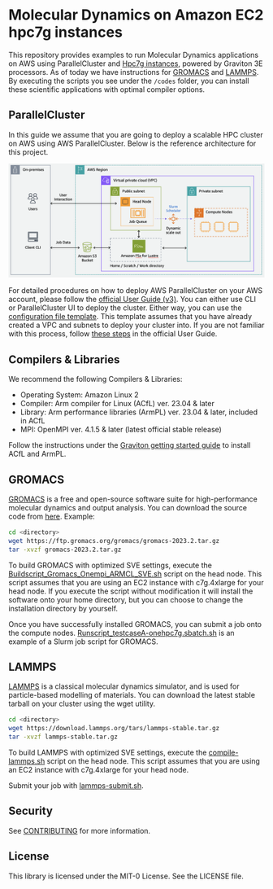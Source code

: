 # Molecular Dynamics on Amazon EC2 hpc7g instances

This repository provides examples to run Molecular Dynamics applications on AWS using ParallelCluster and [Hpc7g instances](https://aws.amazon.com/ec2/instance-types/hpc7g/?trk=7aa1d67a-83b9-4934-8322-71040c588cf4&sc_channel=el), powered by Graviton 3E processors. As of today we have instructions for [GROMACS](https://www.gromacs.org/) and [LAMMPS](https://www.lammps.org/). By executing the scripts you see under the `/codes` folder, you can install these scientific applications with optimal compiler options.

## ParallelCluster

In this guide we assume that you are going to deploy a scalable HPC cluster on AWS using AWS ParallelCluster. Below is the reference architecture for this project. 

![ParallelCluster](images/ParallelCluster.png)

For detailed procedures on how to deploy AWS ParallelCluster on your AWS account, please follow the [official User Guide (v3)](https://docs.aws.amazon.com/parallelcluster/latest/ug/what-is-aws-parallelcluster.html). You can either use CLI or ParallelCluster UI to deploy the cluster. Either way, you can use the [configuration file template](/codes/setup/md-cluster.yaml). This template assumes that you have already created a VPC and subnets to deploy your cluster into. If you are not familiar with this process, follow [these steps](https://docs.aws.amazon.com/parallelcluster/latest/ug/install-v3-configuring.html) in the official User Guide.   

## Compilers & Libraries 

We recommend the following Compilers & Libraries:
- Operating System: Amazon Linux 2
- Compiler: Arm compiler for Linux (ACfL) ver. 23.04 & later
- Library: Arm performance libraries (ArmPL) ver. 23.04 & later, included in ACfL
- MPI: OpenMPI ver. 4.1.5 & later (latest official stable release)

Follow the instructions under the [Graviton getting started guide](https://github.com/aws/aws-graviton-getting-started/tree/main/HPC) to install ACfL and ArmPL. 

## GROMACS

[GROMACS](https://www.gromacs.org/) is a free and open-source software suite for high-performance molecular dynamics and output analysis. You can download the source code from [here](https://manual.gromacs.org/). Example: 

```bash
cd <directory>
wget https://ftp.gromacs.org/gromacs/gromacs-2023.2.tar.gz
tar -xvzf gromacs-2023.2.tar.gz
```

To build GROMACS with optimized SVE settings, execute the [Buildscript_Gromacs_Onempi_ARMCL_SVE.sh](/codes/GROMACS/Buildscript_Gromacs_Openmpi_ARMCL_SVE.sh) script on the head node. This script assumes that you are using an EC2 instance with c7g.4xlarge for your head node. If you execute the script without modification it will install the software onto your home directory, but you can choose to change the installation directory by yourself.  

Once you have successfully installed GROMACS, you can submit a job onto the compute nodes. [Runscript_testcaseA-onehpc7g.sbatch.sh](/codes/GROMACS/Runscript_testcaseA-onehpc7g.sbatch.sh) is an example of a Slurm job script for GROMACS. 

## LAMMPS

[LAMMPS](https://www.lammps.org/) is a classical molecular dynamics simulator, and is used for particle-based modelling of materials. You can download the latest stable tarball on your cluster using the wget utility. 

```bash
cd <directory>
wget https://download.lammps.org/tars/lammps-stable.tar.gz
tar -xvzf lammps-stable.tar.gz
```
To build LAMMPS with optimized SVE settings, execute the [compile-lammps.sh](/codes/LAMMPS/compile-lammps.sh) script on the head node. This script assumes that you are using an EC2 instance with c7g.4xlarge for your head node.

Submit your job with [lammps-submit.sh](/codes/LAMMPS/compile-lammps.sh). 

## Security

See [CONTRIBUTING](CONTRIBUTING.md#security-issue-notifications) for more information.

## License

This library is licensed under the MIT-0 License. See the LICENSE file.
